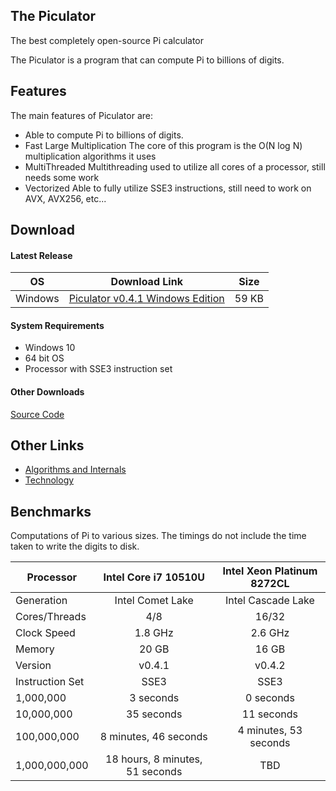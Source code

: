 ## The Piculator

The best completely open-source Pi calculator

The Piculator is a program that can compute Pi to billions of digits.

## Features

The main features of Piculator are:

+ Able to compute Pi to billions of digits.
+ Fast Large Multiplication  The core of this program is the O(N log N) multiplication algorithms it uses
+ MultiThreaded  Multithreading used to utilize all cores of a processor, still needs some work
+ Vectorized  Able to fully utilize SSE3 instructions, still need to work on AVX, AVX256, etc...

## Download

#### Latest Release

| OS      	| Download Link                                                                                                      	| Size  	|
|---------	|--------------------------------------------------------------------------------------------------------------------	|-------	|
| Windows 	| [Piculator v0.4.1 Windows Edition](https://github.com/vayun-mathur/Piculator/releases/download/v0.4/Piculator.exe) 	| 59 KB 	|

#### System Requirements

+ Windows 10
+ 64 bit OS
+ Processor with SSE3 instruction set

#### Other Downloads

[Source Code](https://github.com/vayun-mathur/Piculator)

## Other Links

+ [Algorithms and Internals](./algorithms.md)
+ [Technology](./technology.md)

## Benchmarks

Computations of Pi to various sizes. The timings do not include the time taken to write the digits to disk.

| Processor       	|       Intel Core i7 10510U      	|         Intel Xeon Platinum 8272CL      |
|-----------------	|:-------------------------------:	|:--------------------------------------:	|
| Generation      	|         Intel Comet Lake        	|            Intel Cascade Lake           |
| Cores/Threads   	|               4/8               	|                   16/32                 |
| Clock Speed     	|             1.8 GHz             	|                  2.6 GHz                |
| Memory          	|              20 GB              	|                   16 GB               	|
| Version         	|              v0.4.1             	|                  v0.4.2               	|
| Instruction Set 	|               SSE3              	|                   SSE3                	|
|       1,000,000 	|            3 seconds            	|                0 seconds              	|
|      10,000,000 	|            35 seconds           	|                11 seconds           	  |
|     100,000,000 	|      8 minutes, 46 seconds      	|          4 minutes, 53 seconds         	|
|   1,000,000,000 	| 18 hours, 8 minutes, 51 seconds 	|                    TBD               	  |
